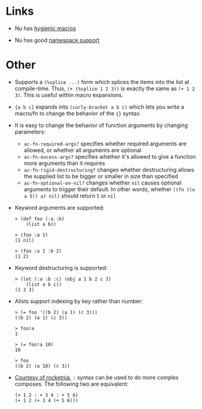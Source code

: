 Links
=====

  * Nu has [hygienic macros](hygiene.md)

  * Nu has good [namespace support](namespaces.md)


Other
=====

  * Supports a `(%splice ...)` form which splices the items into the list at compile-time. Thus, `(+ (%splice 1 2 3))` is exactly the same as `(+ 1 2 3)`. This is useful within macro expansions.

  * `{a b c}` expands into `(curly-bracket a b c)` which lets you write a macro/fn to change the behavior of the `{}` syntax

  * It is easy to change the behavior of function arguments by changing parameters:

      * `ac-fn-required-args?` specifies whether required arguments are allowed, or whether all arguments are optional
      * `ac-fn-excess-args?` specifies whether it's allowed to give a function more arguments than it requires
      * `ac-fn-rigid-destructuring?` changes whether destructuring allows the supplied list to be bigger or smaller in size than specified
      * `ac-fn-optional-on-nil?` changes whether `nil` causes optional arguments to trigger their default. In other words, whether `((fn ((o a 5)) a) nil)` should return `5` or `nil`

  * Keyword arguments are supported:

        > (def foo (:a :b)
            (list a b))

        > (foo :a 1)
        (1 nil)

        > (foo :a 1 :b 2)
        (1 2)

  * Keyword destructuring is supported:

        > (let (:a :b :c) (obj a 1 b 2 c 3)
            (list a b c))
        (1 2 3)

  * Alists support indexing by key rather than number:

        > (= foo '((b 2) (a 1) (c 3)))
        ((b 2) (a 1) (c 3))

        > foo!a
        1

        > (= foo!a 10)
        10

        > foo
        ((b 2) (a 10) (c 3))

  * [Courtesy of rocketnia](http://arclanguage.org/item?id=13450), `:` syntax can be used to do more complex composes. The following two are equivalent:

        (+ 1 2 : + 3 4 : + 5 6)
        (+ 1 2 (+ 3 4 (+ 5 6)))
